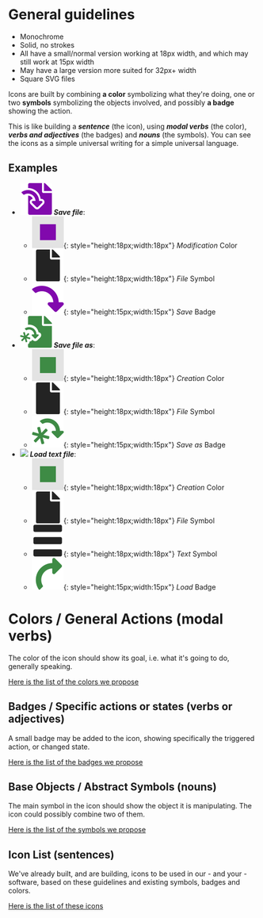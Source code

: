 
# General guidelines

- Monochrome
- Solid, no strokes
- All have a small/normal version working at 18px width, and which may still work at 15px width
- May have a large version more suited for 32px+ width
- Square SVG files

Icons are built by combining **a color** symbolizing what they're doing, one or two **symbols** symbolizing the objects involved, and possibly **a badge** showing the action.

This is like building a ***sentence*** (the icon), using ***modal verbs*** (the color), ***verbs and adjectives*** (the badges) and ***nouns*** (the symbols). You can see the icons as a simple universal writing for a simple universal language.

## Examples

- ![](icons/3_Icons/General/savefile_sd.svg) **_Save file_**:
    - ![](icons/0_Colors/modification_d.svg){: style="height:18px;width:18px"} *Modification* Color
    - ![](icons/2_Symbols/General/file_sd.svg){: style="height:18px;width:18px"} *File* Symbol
    - ![](icons/1_Badges/save_sd.svg){: style="height:15px;width:15px"} *Save* Badge
- ![](icons/3_Icons/General/savefileas_sd.svg) **_Save file as_**:
    - ![](icons/0_Colors/creation_d.svg){: style="height:18px;width:18px"} *Creation* Color
    - ![](icons/2_Symbols/General/file_sd.svg){: style="height:18px;width:18px"} *File* Symbol
    - ![](icons/1_Badges/saveas_sd.svg){: style="height:15px;width:15px"} *Save as* Badge
- ![](icons/3_Icons/General/load-text-file_sd.svg) **_Load text file_**:
    - ![](icons/0_Colors/creation_d.svg){: style="height:18px;width:18px"} *Creation* Color
    - ![](icons/2_Symbols/General/file_sd.svg){: style="height:18px;width:18px"} *File* Symbol
    - ![](icons/2_Symbols/General/text_sd.svg){: style="height:18px;width:18px"} *Text* Symbol
    - ![](icons/1_Badges/load_sd.svg){: style="height:15px;width:15px"} *Load* Badge



# Colors / General Actions (modal verbs)

The color of the icon should show its goal, i.e. what it's going to do, generally speaking.

[Here is the list of the colors we propose](icons-colors.md)

## Badges / Specific actions or states (verbs or adjectives)

A small badge may be added to the icon, showing specifically the triggered action, or changed state.

[Here is the list of the badges we propose](icons-badges.md)

## Base Objects / Abstract Symbols (nouns)

The main symbol in the icon should show the object it is manipulating. The icon could possibly combine two of them.

[Here is the list of the symbols we propose](icons-symbols.md)

## Icon List (sentences)

We've already built, and are building, icons to be used in our - and your - software, based on these guidelines and existing symbols, badges and colors.

[Here is the list of these icons](icons-list.md)
